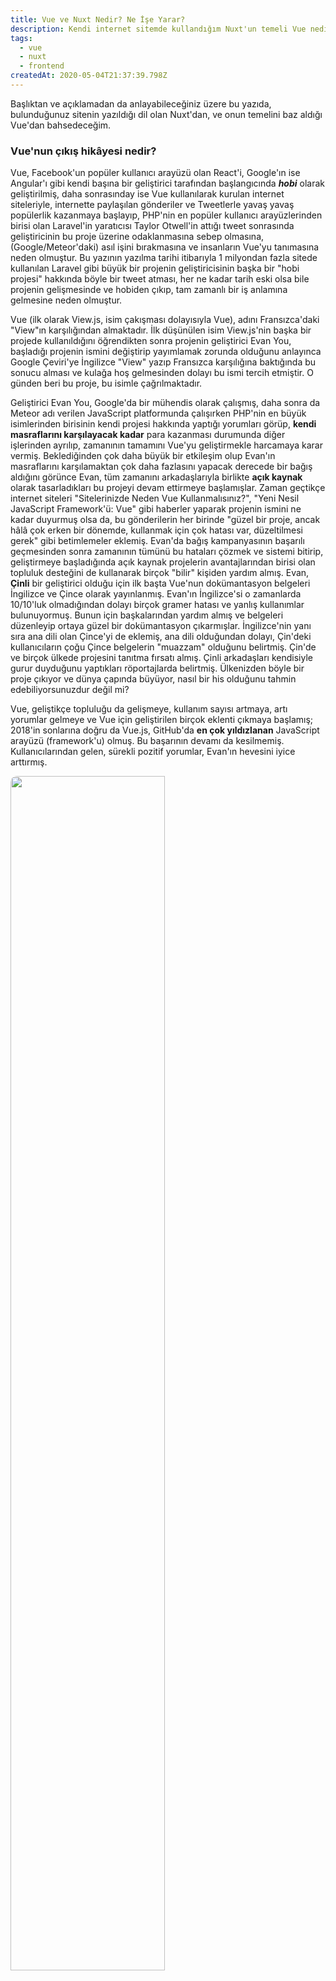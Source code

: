 ```yaml
---
title: Vue ve Nuxt Nedir? Ne İşe Yarar?
description: Kendi internet sitemde kullandığım Nuxt'un temeli Vue nedir, ikisi arasındaki farklılıklar nelerdir, bunlarla ne tür şeyler yapılır?
tags:
  - vue
  - nuxt
  - frontend
createdAt: 2020-05-04T21:37:39.798Z
---
```


Başlıktan ve açıklamadan da anlayabileceğiniz üzere bu yazıda, bulunduğunuz sitenin yazıldığı dil olan Nuxt'dan, ve onun temelini baz aldığı Vue'dan bahsedeceğim.

### Vue'nun çıkış hikâyesi nedir?

Vue, Facebook'un popüler kullanıcı arayüzü olan React'i, Google'ın ise Angular'ı gibi kendi başına bir geliştirici tarafından başlangıcında **_hobi_** olarak geliştirilmiş, daha sonrasınday ise Vue kullanılarak kurulan internet siteleriyle, internette paylaşılan gönderiler ve Tweetlerle yavaş yavaş popülerlik kazanmaya başlayıp, PHP'nin en popüler kullanıcı arayüzlerinden birisi olan Laravel'in yaratıcısı Taylor Otwell'in attığı tweet sonrasında geliştiricinin bu proje üzerine odaklanmasına sebep olmasına, (Google/Meteor'daki) asıl işini bırakmasına ve insanların Vue'yu tanımasına neden olmuştur. Bu yazının yazılma tarihi itibarıyla 1 milyondan fazla sitede kullanılan Laravel gibi büyük bir projenin geliştiricisinin başka bir "hobi projesi" hakkında böyle bir tweet atması, her ne kadar tarih eski olsa bile projenin gelişmesinde ve hobiden çıkıp, tam zamanlı bir iş anlamına gelmesine neden olmuştur.

Vue (ilk olarak View.js, isim çakışması dolayısıyla Vue), adını Fransızca'daki "View"ın karşılığından almaktadır. İlk düşünülen isim View.js'nin başka bir projede kullanıldığını öğrendikten sonra projenin geliştirici Evan You, başladığı projenin ismini değiştirip yayımlamak zorunda olduğunu anlayınca Google Çeviri'ye İngilizce "View" yazıp Fransızca karşılığına baktığında bu sonucu alması ve kulağa hoş gelmesinden dolayı bu ismi tercih etmiştir. O günden beri bu proje, bu isimle çağrılmaktadır.

Geliştirici Evan You, Google'da bir mühendis olarak çalışmış, daha sonra da Meteor adı verilen JavaScript platformunda çalışırken PHP'nin en büyük isimlerinden birisinin kendi projesi hakkında yaptığı yorumları görüp, **kendi masraflarını karşılayacak kadar** para kazanması durumunda diğer işlerinden ayrılıp, zamanının tamamını Vue'yu geliştirmekle harcamaya karar vermiş. Beklediğinden çok daha büyük bir etkileşim olup Evan'ın masraflarını karşılamaktan çok daha fazlasını yapacak derecede bir bağış aldığını görünce Evan, tüm zamanını arkadaşlarıyla birlikte **açık kaynak** olarak tasarladıkları bu projeyi devam ettirmeye başlamışlar. Zaman geçtikçe internet siteleri "Sitelerinizde Neden Vue Kullanmalısınız?", "Yeni Nesil JavaScript Framework'ü: Vue" gibi haberler yaparak projenin ismini ne kadar duyurmuş olsa da, bu gönderilerin her birinde "güzel bir proje, ancak hâlâ çok erken bir dönemde, kullanmak için çok hatası var, düzeltilmesi gerek" gibi betimlemeler eklemiş. Evan'da bağış kampanyasının başarılı geçmesinden sonra zamanının tümünü bu hataları çözmek ve sistemi bitirip, geliştirmeye başladığında açık kaynak projelerin avantajlarından birisi olan topluluk desteğini de kullanarak birçok "bilir" kişiden yardım almış. Evan, **Çinli** bir geliştirici olduğu için ilk başta Vue'nun dokümantasyon belgeleri İngilizce ve Çince olarak yayınlanmış. Evan'ın İngilizce'si o zamanlarda 10/10'luk olmadığından dolayı birçok gramer hatası ve yanlış kullanımlar bulunuyormuş. Bunun için başkalarından yardım almış ve belgeleri düzenleyip ortaya güzel bir dokümantasyon çıkarmışlar. İngilizce'nin yanı sıra ana dili olan Çince'yi de eklemiş, ana dili olduğundan dolayı, Çin'deki kullanıcıların çoğu Çince belgelerin "muazzam" olduğunu belirtmiş. Çin'de ve birçok ülkede projesini tanıtma fırsatı almış. Çinli arkadaşları kendisiyle gurur duyduğunu yaptıkları röportajlarda belirtmiş. Ülkenizden böyle bir proje çıkıyor ve dünya çapında büyüyor, nasıl bir his olduğunu tahmin edebiliyorsunuzdur değil mi?

Vue, geliştikçe topluluğu da gelişmeye, kullanım sayısı artmaya, artı yorumlar gelmeye ve Vue için geliştirilen birçok eklenti çıkmaya başlamış; 2018'in sonlarına doğru da Vue.js, GitHub'da **en çok yıldızlanan** JavaScript arayüzü (framework'u) olmuş. Bu başarının devamı da kesilmemiş. Kullanıcılarından gelen, sürekli pozitif yorumlar, Evan'ın hevesini iyice arttırmış.

<img style="border-radius: 10px; width: 70%;" src="https://i.imgur.com/DQ0Arid.png"></img>

Bu hikâye, YouTube üzerinde Honeypot kanalı tarafından yapılan "Vue.js Documentary" adlı muhteşem videodan alınmıştır. Siz de Evan You'nun kendi röportajını, Honeypot'un geniş bütçesiyle hazırlanmış bir videoda izlemek istiyorsanız videoya [buradaki](https://www.youtube.com/watch?v=OrxmtDw4pVI) linkten ulaşabilirsiniz.

### Peki nedir bu Vue?

Vue (Vue.js), bahsettiğim gibi bir JavaScript kullanıcı arayüzü dilidir. Burada kullanıcı arayüzlerinin ne olduğunu anlatmaya kalksak yazıdan 1 hafta çıkamazsınız ancak basitçe söylemek gerekirse, Vue'nun bize sağladığı ekstralar, fonksiyonlar ve yararlı birçok aracı kullanarak, belirli kurallara uyarak yazdığımız HTML'i, JavaScript'i ve CSS stillerini bizim için derleyip, JavaScript'e çevirip, bir kullanıcı siteye girdiğinde işlemleri sunucuya yaptırıp dosyaları, bilgileri sunucudan sağlamak yerine, kullanıcıya sadece bir kere derlenmiş halde bizim yazdığımız kod ulaştırılıp geriye kalan işlemleri kullanıcının tarayıcısının halletmesine izin veriyor. Yani, bir veri çekecekken kendi sunucunuza çektirtmek yerine, Vue bunu tamamen kullanıcı tarafında yapıyor. Bu yüzden de "ön-yüz" (front-end) dili deniyor. Tüm veri kullanıcı taraflı işlenmesinin artılarının yanında birçok da eksisi olabiliyor. Örneğin bir verinin sunucuda çekilmemesi demek, farklı sayfalarınız için farklı SEO ayarları yapamıyor olmanız demek. Mesela, bu gönderinin linkini kopyalayın. Sunucularınızdan birinde bir kanala atın, bir süre bekleyin, karşınıza bir ön izleme gelecek; gönderinin ismini, kısa açıklamasını ve resmini gösteren bir ön izleme. İşte bu, verinin sunucu tarafından işlendikten sonra kullanıcıya ulaştığını gösteriyor. Eğer veri Vue'nun yaptığı gibi sadece kullanıcı tarafında işlenirse, bu veriye ulaşabilmek için öncelikle birinin siteye girip JavaScript'in gerekli her şeyi yapmasını beklemesi gerek. Ancak tabii ki Vue'da bu tür SEO ve Discord gibi platformlarda gözükecek önizlemeleri yapmanın yolu var. İster kullanabileceğiniz tonlarca JavaScript modüllerini internet sitenizde kullanabileceğiniz gibi, Vue'da bu işlemi yine tam istendiği gibi olmasa bile yaptırabilecek modüller bulunuyor.

Vue, sadece görüntü tarafına odaklanan bir yazılım olduğundan, bu dil kullanılarak herhangi bir REST API, şifre alışverişi, token gidiş gelişi yapılamıyor. Bunun için Vue'yu ve ayrı olarak çalışan, sadece sunucu taraflı yazılımları (Express gibi) tercih etmeniz gerekiyor. Bunun kötü olacağını düşüneceksiniz ancak birçok site API'lerini tamamen internet sitelerinden ayrı bir sunucuda tutuyor ve siteye olacak bir saldırıda hem API'nin düşmesine, hem de veri çalınmasına engel oluyor. Bu yüzden bu çok da önemli bir sorun değil, üstelik kolayca da atlatılabileceğiniz bir şey, o yüzden sıkıntı yapmaya gerek yok. Vue'nun örneklerine bakmak için [kendi sitesine](https://vuejs.org/v2/guide/#Getting-Started) gidebilir ve kod örneklerini inceleyebilirsiniz.

### Neden bir JavaScript arayüzü kullanmalıyım?

İsterseniz Vue'nun fonksiyonlarını elinizle de yazabilirsiniz. Ancak asla tek başınıza böyle bir iş ortaya çıkartamazsınız. Diğerlerinin yardımını bile alsanız, böyle bir sistem çıkartmanız ömrünüzün birkaç yılını harcayabilir. İşte bunun için birçok geliştirici, yıllarını harcayarak başkaları kullansın diye geliştirdikleri göz bebekleri JavaScript arayüzlerini kullanmamıza olanak sağlıyor. Bu sistemleri kullanmanın çok büyük artıları var, hatta eğer orta/büyük çaplı bir projeye girişecekseniz (buna kişisel bir internet sitesi değil, bot kontrol panelleri gibi projeler giriyor) kesinlikle bir JavaScript arayüzü kullanmak isteyebilirsiniz. Artıları, normal bir HTML (EJS, Handlebars vs.) ile yapabileceklerinizden ÇOK daha fazla. İşte neden Vue'yu kullanmaya başlamanızı gerektirecek birkaç örnek:

### Her şey olması gerektiği gibi

Dosyaları istediğiniz kadar yanıltmaya, yanlış yazmaya çalışın. Vue'nun derleyicisi, bir hata gördüğünde çalışmayacağından sizi olabilecek birçok yanlıştan kurtarıyor. Vue'nun kendi sistemi bile birçok HTML dosyasından daha az yer kaplıyor. Verilere göre Vue'nun çalışması için gerekli dosyaların boyutu sadece ~25 KB civarında. Bu denli büyük iş gerçekleştiren bir araç için oldukça küçük bir boyut. Bu sayede sayfalar çok daha hızlı yükleniyor ve işleniyor, başınızın ağrımasını önlüyor.

### Anlaşılması kolay

Vue'nun dokümanları, diğerlerine göre çok daha temiz yazılmış, anlaşılabilir ve kolay olarak değerlendiriliyor. Örnekler ve çalışma biçimi de JavaScript'e aşina olan birine yabancı gelmeyeceğinden dolayı kullanımı ve anlaşılması kolay oluyor.

Diğerleriyle karşılaştırıldığında, daha hızlı ve daha az yer kaplıyor!
Vue (2014'den bu yana yayında, stabil sürümü 2019'da yayınlandı ve şimdiden GitHub'daki en çok yıldız alan arayüz),React (2013'den bu yana yayında) ve Angular (2016'dan bu yana yayında) gibi dev markaların geliştirdiği arayüzlerle karşılaştırdığında, derleme sonucu ortaya çıkardığı dosyalar çok daha ufak boyutlara sahip olduğu ve fonksiyonlarının sistemlere daha hızlı işlendiği için bu konuda da yarışı kazanıyor. Arada elbette 10 saniyelik bir fark yok ancak böyle durumlarda milisaniyeler bile hayat kurtarabiliyor. Derlenen dosya ne kadar küçük olursa, kullanıcıya ulaştırılması o kadar hızlı olur; işleyicinin fonksiyonları da ne kadar kaliteli olursa, işleme işleminin hızı da o kadar iyi olur. Vue her iki konuda da güzel bir iş çıkartmış.

### Uyumluluğu geniş

Projelerini Vue'nun rakiplerinden Vue'ya taşımak isteyenler neredeyse hiç zorlanmadan, projenin büyüklüğüne göre birkaç dakika içinde bile taşıyıp dönüştürebilir! Vue'nun çalışma tarzı, diğerlerine ne kadar benzemese de diğerlerinden gelenler içinde bir o kadar konuksever. Sizi geri çevirmeyecektir 😉

Herhangi bir veri değiştiğinde, sayfadaki verinin de otomatik olarak güncellenmesi;
Oldukça uzun bir başlık oldu ancak JavaScript arayüzlerinin bu özelliği de kesinlikle göz ardı edemeyecek kadar yararlı ve inanılmaz bir özellik. Bu sayede siz dosyanızda, modül kodlarınızdan bir veri çektiğinizde, daha sonra o değeri kod ile tekrar değiştirirseniz, bu veri sitede yeniden işleniyor ve tüm güncellemeler gerçekleşiyor. Bu işlemi normal bir HTML ile gerçekleştirmek size uzun ve kalitesiz uğraşlara neden olabilir. Birçoğumuz da bunu böyle yapmadan kullanıyoruz, sayfalar yenilenene kadar oraya bir veri eklense bile değişmiyor. Eğer ne demek istediğimi merak ediyorsanız, bu gönderinin altına bir yorum bırakın. Yorumunuzun otomatik olarak oluşacağını göreceksiniz. Oradaki alanın kodu aslında her zaman aynı. Ancak siz yorum yazdığınızda yeni bir giriş oluyor ve sizi otomatik olarak verinin içerisine kaydediyor, Vue'da bu veriyi tekrar işliyor ve size görülür bir biçime getiriyor. Muhteşem!

### İnanılmaz geniş modül olanağı

JavaScript arayüzleri kullanarak, neredeyse tüm NPM modüllerini internet sitelerinizde kullanabilirsiniz. Bu elbette botta kullandığınız gibi hepsini kullanabileceğiniz anlamına gelmiyor. Sitelerde çalışmayı destekleyen modüller olmak zorundalar. Bunlar içinde Vue için özel olarak geliştirilmiş binlerce modül bulunuyor. Örneğin internet sitelerinizde "moment" modülünü kullanmak istemez misiniz? Bunu elbette bir Express sunucunuz var ve EJS gibi bir dil kullanıyorsanız yapabilirsiniz ancak öyle bir durumda veriyi arka planda, sunucunuza işletmeniz gerekecektir. Vue'da ise bunu tamamen kullanıcının tarayıcısına, işlemcisine ve bilgisayarına yaptıracaksınız. Hem sunucunuz yorulmayacak, hem işlemler toplu istek gelen bir sitede işleneceğine, tek ve tamamiyle bütün bir bilgisayarda işleneceği için daha hızlı sonuç verecektir.

Anlayacağınız, her işlemi aslında Express ve diğerleriyle de yapabilirsiniz, ancak verileri sunucunun işlemesi, işlemlerin gecikmesine, sunucunun işlemci ve hafıza kullanımının artmasına neden olacaktır. Bu artışlar ufak veya büyük olabilir, aldığınız istek sayısına bağlı. Ancak Vue gibi bir sistem kullanıyorsanız, bilgiler kullanıcı tarafına iletilecek ve tamamen o makine içerisinde işlenecektir. Çok iyi değil mi?

### Geniş çap

Vue'nun genişliği, diğer arayüzlerin önüne geçmesine neden olan en önemli özelliklerinden birisidir. Vue ile birkaç belirli ayar yaparak (çoğu zaten internette başkaları tarafından yapılmış, kolayca ayarları yapabilirsiniz), sistemi isteğinize göre ayarlayabilirsiniz. Örneğin, Vue içerisinde bir TypeScript derleyicisi ile gelmiyor. Ancak bir ek modül ve ayar ile Vue'ya, "ben TypeScript kullanacağım, sen bunu JavaScript'e dönüştüreceksin, kullanıcılara ulaştıracaksın, anlaştık mı?" diyor, Vue'da bunu gerçekleştiriyor.

Bu durum CSS için de geçerli. Bugünlerde kimsenin CSS yazdığını mı sanıyorsunuz? Size görünen kısmı CSS olabilir ancak CSS'in sahip olmadığı birçok özelliğe sahip CSS kullanıcı arayüzleri (SCSS, SASS gibi), CSS yazmayı daha kolaylaştırdığı ve ek özelliklerle geldiği için tercih ediliyor. Vue'ya bunların ayarlamasını da yapabiliyorsunuz. Eğer CSS'inizi SCSS'de yazmak istiyorsanız yapacağınız şey çok basit. Vue sayfanızın içerisindeki `<style>` etiketine, bir lang niteliği ekleyip, devamına kullanmak istediğiniz dili yazmanız (örnek sonuç: `<style lang="scss">`). Bunu gerçekleştirdiğinizde. Vue derleyicisi, bu dilin nasıl CSS'e dönüştüğünü, ayarladığınız şekilde kararlaştırıp, derleme sırasında bunu da CSS'e dönüştürecek ve tarayıcıların okuyabileceği bir hale getirecektir. Ne kadar muhteşem? Bunu normal bir HTML dosyasında yapmanın ne kadar "kanser" olduğunu hayal edebilir misiniz 🤣

Bu kadarla bitti mi? Hayır, eğer isterseniz yazacağınız HTML dilini bile değiştirebiliyorsunuz! Evet, HTML içinde farklı sistemler bulunuyor. Bunlardan en popülerleri arasında [Handlebars](https://handlebarsjs.com/guide/#what-is-handlebars) ve [Pug](https://pugjs.org/api/getting-started.html) bulunuyor. Bunlar da aslında JavaScript kullanarak JavaScript'in kendisinde kullandığımız "çarpraz tırnak" (\`) işaretinin içinde kullanabildiğimiz JavaScript operatörü \${veri} gibi Handlebars ve Pug'da da farklı operatörler bulunuyor. Bunları direkt olarak sayfalarınızda belirttiğinizde bu sistemlerin JavaScript'i dokümanı oluşmadan önce tarıyor ve bulduğu bu verileri JavaScript'e göre işleyerek HTML'e dönüştürüyor. Vue, kendi içerisinde Handlebars kullanıyor. Vue `<script>` etiketlerinde belirttiğiniz verilerine Handlebars'ın handlebar'ları ile erişebiliyorsunuz. Yani, JavaScript'teki `${"1 + 1 = " + (1+1)}` (bunun çıktısı 1+1 = 2 olacaktır) verisinin karşılığı, Vue'da varsayılan olarak `{{ "1 + 1 = " + (1+1) }}` oluyor. JavaScript'in sistemi aynı olduğu için sadece operatörler değişiklik gösteriyor ancak bunlar veriyi EJS gibi sunucu tarafında işlenen sistemlerin operatörlerinden daha kolay olmasını sağlıyor. Eğer EJS dilinde yukarıdaki işlemi gerçekleştirmek istiyorsanız, `<%= "1 + 1 = " + (1+1) %>` yapmanız gerekecektir. Bu her ne kadar çok uzun gelmese de, sık kullanımda can sıkıcı dereceye geliyor.

### Peki, Nuxt nedir?

Bu sitenin de yazıldığı dil olan Nuxt, syntax (biçimlendirme) olarak birebir Vue ile aynı ancak aralarında önemli birçok fark da bulunuyor. Vue'yu çalışır hale getirmek ilk başta zor gelebilir ancak Nuxt'u çalıştırmak, neredeyse normal bir HTML sitesi yapmaktan daha kolay. Hatta eğer isterseniz tamamiyle gelişmiş bir dosya sistemine sahip, her şeyi içinde, tüm ayarları yapılmış bir Nuxt projesine, [create-nuxt-app](https://www.npmjs.com/package/create-nuxt-app) adı verilen NPX modülüyle otomatik olarak oluşturabilirsiniz. Bu modülü Windows üzerinden kuramayabilirsiniz, WSL veya Linux üzerinden kurulumu gerçekleştirecekler içinde modül, oluşturma sırasında sizlere projenin ismini, açıklamasını, yapımcısını, devamında da kullanmak istiyorsanız ek bir arayüz framework'u seçmenize olanak sağlıyor. Bunların içerisinde Google'ın materyal tasarımı olan, bu sitenin de kullandığı [Vuetify](https://vuetifyjs.com/), DBL ve DBL'den çok daha popüler sitelerin de kullandığı [Bulma](https://bulma.io/) gibi birkaç tane daha seçenek bulunuyor. Nuxt uygulaması oluşturmanın en güzel yanlarından birisi de, bunları isteğinize göre seçebiliyor olmanız. Bunları seçmeniz durumunda modül, otomatik olarak gerekli ayarları ve dosyaları yükleyerek size çalışır bir sistem verecektir. Hatta devamında eğer isterseniz hangi sunucuyu kullanacağını (kendi sunucusu, Express gibi) dahi seçme olanağı sağlıyor. Eğer Express seçip gelişmiş yönlendirici kodlarını düzenlemeyi düşünmüyorsanız bu ayarı varsayılan ayarda bırakın derim. Devamında birkaç soru daha sorduktan sonra, sizin sadece bir terminal komutu ile çalıştırabileceğiniz bir Nuxt uygulaması oluşturacaktır.

Nuxt'un çapı, Vue'dan da geniştir. Vue'yu ve birçok profesyonel derleme araçları (webpack, PostCSS gibi) kullandığı için Vue ile yapabileceğiniz web uygulamalarından daha da gelişmişlerini yapabileceksiniz. Eğer isterseniz PWA, Google'ın AMP projesi gibi ayarları da internet sitenize sadece tek modül ile entegre edebileceksiniz. Nuxt'un klasör sistemi de oldukça temiz ve otomatik olarak ayarlanmaktadır. Yani, Nuxt'un oluşturduğu `pages/` klasörüne siz bir Vue dosyası attığınızda, Nuxt, o dosyayı görüp içeriğini işleyerek hemen bir `www.siteniz.com/dosya` yönlendirmesini oluşturuyor. Buraya klasörü oluşturup içerisine başka bir dosya attığınızda ise de `www.siteniz.com/klasor/baskaDosya` biçiminde başka bir yönlendirme oluşturuyor. Bu işlemi tamamen otomatik ve saniyeler içerisinde yapması gerçekten çok etkileyici. Yukarıda Vue'yu yeterince övdüğüme göre, sıra Nuxt'u, Vue'dan farklı kılan kısımları övmeye geldi. Başlayalım:

### Sunucu Taraflı İşleme (Server-Side Rendering / SSR) ve asyncData

Bu, sizin Nuxt kullanmanız için, benim gibi en büyük nedeniniz olabilir. Çünkü bu demek, Nuxt ile muhteşem işler çıkarabilirsiniz demek. Bunun yanında asyncData ile de gelen Nuxt, bu sayede sizlerin sayfa kullanıcıya ulaşmadan işlenecek verileri belirtmenize olanak tanıyor. Bu sayede bu sitede olduğu gibi, veritabanından veriyi çekip o veriyi kullanarak güzel önizlemeler oluşturabilir, sayfa yerleşmeden önce yapılacak işlemlerinizi gerçekleştirebilirsiniz. Bu konuda fazla denilecek bir şey olmasa da Nuxt'u kullanmanızın en büyük nedenlerinden birisinin bu olacağının garantisini verebilirim.

### HEAD etiketlerini düzenleyebilme olanağı

Nuxt kullanarak, her sayfaya özel `<head>` etiketleri (`<meta>`, `<style>` gibi) oluşturabilme. Bu sayede bahsettiğim önizlemeleri oluşturabilir, internet sitenizin arama motoru dostu hale getirebilir ve benzeri şeyleri yapabilirsiniz.

### Statik dosyalar

Nuxt'un klasör sisteminin bir güzel yanı da, statik dosyaların da otomatik olarak herkesin ulaşabileceği bir biçimde olmasıdır. Birçok diğer dilde bu klasörleri belirtecekken, Nuxt sizin için bu klasörü de oluşturup, içine attığınız şeyleri otomatik olarak ulaşılabilir hale getiriyor. Örneğin, logonuz ve sitenizin küçük resmini (favicon) bu klasörde barındırmalısınız, herkesin ulaşıp bunları görmesi gerekir değil mi? Diğer dosyalar işlendikten sonra ulaşılamaz olacaktır, bu klasörde bulunan dosyalar ve alt klasörler ise işlenen verinin içerisine aynen aktarılacak ve herkes tarafından ulaşılabilecektir.

### JS & CSS'yi otomatik olarak küçültme

"Minify" denilen bu özellik, JavaScript ve CSS dosyalarında gereksiz yorumları, boşlukları silerek, tek satırlık bir kod oluşturarak, daha küçük bir dosya boyutu oluşmasını sağlıyor. Bu işlemi Nuxt otomatik olarak yapıyor. Sayfalarda yazdığınız JavaScript ve CSS kodları da derlenerek küçültülüyor.

### Geliştirme aşamasında otomatik yenileme

Bu özellik aslında Vue'da da var, ancak Vue, webpack adlı sistemi kullandığı için aslında o işi yapan Vue değil, webpack'dir. Nuxt'da ise bu işi yapan yine webpack olsa bile Nuxt, bizim kolayca etkileşim kurabileceğimiz bir webpack aracısı oluyor. Biz sadece tek komut çalıştırıyoruz, herhangi bir dosyada herhangi bir değişiklik yaptığımızda ise Nuxt otomatik olarak işleve geçiyor ve o sayfayı, değiştirilen veri yenileme gerektirmiyorsa yenilemeden, gerektiriyorsa da yenileyerek düzenliyor. Bu da Nuxt'un ve Vue'nun en güzel yanlarından biri. Üstelik Nuxt'un çok güzel bir yükleniyor sayfası da var :^)

### TL; DR

Maalesef böyle bir konu da çok uzundu, okumadım yok. Burada belirttiklerim bu iki muazzam dilin sadece en öne çıkan özellikleri. Arkalarında gerçekleşen harika toplulukları, forumları ve dokümanları ile yardım bulmakta hiç zorlanmayacaksınız. Gönderiyi okumanız için bir neden görmüyorum, ancak ben yazmak için bir nedene sahibim, sitemi bu dil ile yazıyorum, ve kesinlikle memnunum. Siz de eğer ileride botunuz için bir kontrol paneli veya orta/büyük derecede bir web uygulaması yapmayı düşünürseniz kesinlikle Nuxt (veya Vue), veya bunları istemezseniz Facebook'un React'ını, Google'ın ise Angular'ını deneyebilirsiniz. Buradaki veriler kendi görüşümdür, veriler başka sitelerden alınıp, düzenlenmiş ve Türkçeye çevrilmiştir. Bir yorumu esirgemeyin, Twitter'da beni takip ederseniz de mutlu olurum.
